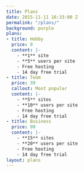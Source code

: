 ```yaml
---
title: Plans
date: 2015-11-11 16:33:00 Z
permalink: "/plans/"
background: purple
plans:
- title: Hobby
  price: 9
  content: |-
    - **1** site
    - **5** users per site
    - Free hosting
    - 14 day free trial
- title: Team
  price: 39
  callout: Most popular
  content: |-
    - **5** sites
    - **10** users per site
    - Free hosting
    - 14 day free trial
- title: Business
  price: 99
  content: |-
    - **15** sites
    - **20** users per site
    - Free hosting
    - 14 day free trial
layout: plans
---
```


